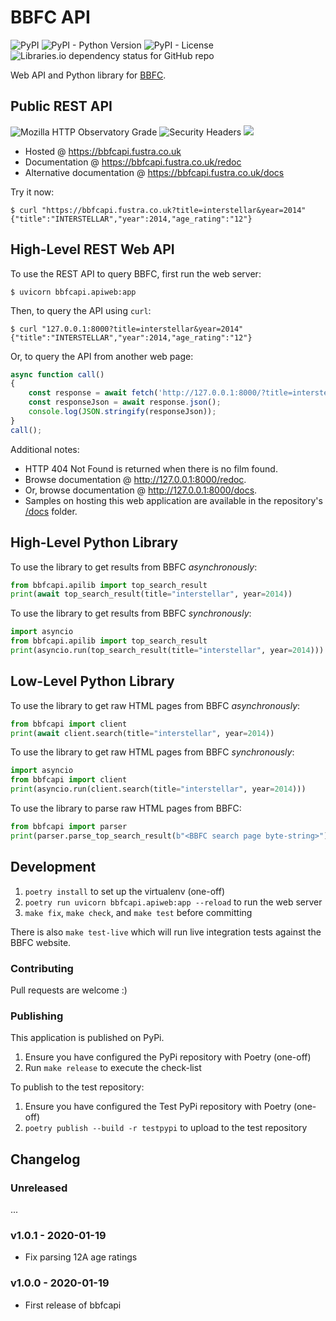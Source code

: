 # BBFC API

![PyPI](https://img.shields.io/pypi/v/bbfcapi)
![PyPI - Python Version](https://img.shields.io/pypi/pyversions/bbfcapi)
![PyPI - License](https://img.shields.io/pypi/l/bbfcapi)
![Libraries.io dependency status for GitHub repo](https://img.shields.io/librariesio/github/fustra/bbfcapi)

Web API and Python library for [BBFC](https://bbfc.co.uk/).

## Public REST API

![Mozilla HTTP Observatory Grade](https://img.shields.io/mozilla-observatory/grade-score/bbfcapi.fustra.co.uk?publish)
![Security Headers](https://img.shields.io/security-headers?url=https%3A%2F%2Fbbfcapi.fustra.co.uk%2Fhealthz)
<a href="https://uptime.statuscake.com/?TestID=SgEZQ2v2KF" title="bbfcapi uptime report">
	<img src="https://app.statuscake.com/button/index.php?Track=K7juwHfXel&Days=7&Design=6"/>
</a>

* Hosted @ <https://bbfcapi.fustra.co.uk>
* Documentation @ <https://bbfcapi.fustra.co.uk/redoc>
* Alternative documentation @ <https://bbfcapi.fustra.co.uk/docs>

Try it now:

```console
$ curl "https://bbfcapi.fustra.co.uk?title=interstellar&year=2014"
{"title":"INTERSTELLAR","year":2014,"age_rating":"12"}
```

## High-Level REST Web API

To use the REST API to query BBFC, first run the web server:

```console
$ uvicorn bbfcapi.apiweb:app
```

Then, to query the API using `curl`:

```console
$ curl "127.0.0.1:8000?title=interstellar&year=2014"
{"title":"INTERSTELLAR","year":2014,"age_rating":"12"}
```

Or, to query the API from another web page:

```js
async function call()
{
    const response = await fetch('http://127.0.0.1:8000/?title=interstellar&year=2014');
    const responseJson = await response.json();
    console.log(JSON.stringify(responseJson));
}
call();
```

Additional notes:

* HTTP 404 Not Found is returned when there is no film found.
* Browse documentation @ <http://127.0.0.1:8000/redoc>.
* Or, browse documentation @ <http://127.0.0.1:8000/docs>.
* Samples on hosting this web application are available in the repository's [/docs](/docs) folder.

## High-Level Python Library

To use the library to get results from BBFC *asynchronously*:

```py
from bbfcapi.apilib import top_search_result
print(await top_search_result(title="interstellar", year=2014))
```

To use the library to get results from BBFC *synchronously*:

```py
import asyncio
from bbfcapi.apilib import top_search_result
print(asyncio.run(top_search_result(title="interstellar", year=2014)))
```

## Low-Level Python Library

To use the library to get raw HTML pages from BBFC *asynchronously*:

```py
from bbfcapi import client
print(await client.search(title="interstellar", year=2014))
```

To use the library to get raw HTML pages from BBFC *synchronously*:

```py
import asyncio
from bbfcapi import client
print(asyncio.run(client.search(title="interstellar", year=2014)))
```

To use the library to parse raw HTML pages from BBFC:

```py
from bbfcapi import parser
print(parser.parse_top_search_result(b"<BBFC search page byte-string>"))
```

## Development

1. `poetry install` to set up the virtualenv (one-off)
2. `poetry run uvicorn bbfcapi.apiweb:app --reload` to run the web server
3. `make fix`, `make check`, and `make test` before committing

There is also `make test-live` which will run live integration tests against
the BBFC website.

### Contributing

Pull requests are welcome :)

### Publishing

This application is published on PyPi.

1. Ensure you have configured the PyPi repository with Poetry (one-off)
2. Run `make release` to execute the check-list

To publish to the test repository:

1. Ensure you have configured the Test PyPi repository with Poetry (one-off)
2. `poetry publish --build -r testpypi` to upload to the test repository

## Changelog

### Unreleased

...

### v1.0.1 - 2020-01-19

- Fix parsing 12A age ratings

### v1.0.0 - 2020-01-19

- First release of bbfcapi
